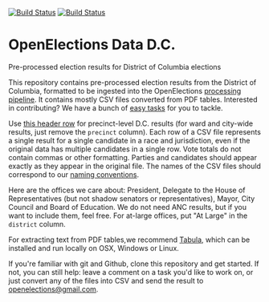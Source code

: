 [![Build Status](https://github.com/openelections/openelections-data-dc/actions/workflows/data_tests.yml/badge.svg?branch=master)](https://github.com/openelections/openelections-data-dc/actions)
[![Build Status](https://github.com/openelections/openelections-data-dc/actions/workflows/format_tests.yml/badge.svg?branch=master)](https://github.com/openelections/openelections-data-dc/actions)

# OpenElections Data D.C.

Pre-processed election results for District of Columbia elections

This repository contains pre-processed election results from the District of Columbia, formatted to be ingested into the OpenElections [processing pipeline](http://docs.openelections.net/guide/). It contains mostly CSV files converted from PDF tables. Interested in contributing? We have a bunch of [easy tasks](https://github.com/openelections/openelections-data-dc/labels/easy%20task) for you to tackle.

Use [this header row](https://gist.github.com/dwillis/c93ffe5954df21a0e75c) for precinct-level D.C. results (for ward and city-wide results, just remove the `precinct` column). Each row of a CSV file represents a single result for a single candidate in a race and jurisdiction, even if the original data has multiple candidates in a single row. Vote totals do not contain commas or other formatting. Parties and candidates should appear exactly as they appear in the original file. The names of the CSV files should correspond to our [naming conventions](http://docs.openelections.net/archive-standardization/).

Here are the offices we care about: President, Delegate to the House of Representatives (but not shadow senators or representatives), Mayor, City Council and Board of Education. We do not need ANC results, but if you want to include them, feel free. For at-large offices, put "At Large" in the `district` column.

For extracting text from PDF tables,we recommend [Tabula](http://tabula.technology/), which can be installed and run locally on OSX, Windows or Linux.

If you're familiar with git and Github, clone this repository and get started. If not, you can still help: leave a comment on a task you'd like to work on, or just convert any of the files into CSV and send the result to openelections@gmail.com.
